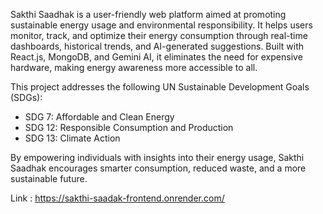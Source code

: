Sakthi Saadhak is a user-friendly web platform aimed at promoting sustainable energy usage and environmental responsibility. It helps users monitor, track, and optimize their energy consumption through real-time dashboards, historical trends, and AI-generated suggestions. Built with React.js, MongoDB, and Gemini AI, it eliminates the need for expensive hardware, making energy awareness more accessible to all.

This project addresses the following UN Sustainable Development Goals (SDGs):
- SDG 7: Affordable and Clean Energy
- SDG 12: Responsible Consumption and Production
- SDG 13: Climate Action

By empowering individuals with insights into their energy usage, Sakthi Saadhak encourages smarter consumption, reduced waste, and a more sustainable future.

Link : https://sakthi-saadak-frontend.onrender.com/
